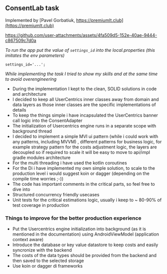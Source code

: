 ## ConsentLab task
Implemented by [Pavel Gorbatiuk, https://premiumIt.club](https://premiumIt.club)

https://github.com/user-attachments/assets/4fa509d5-152e-40ae-9444-c867509c7d0a

_To run the app put the value of `settings_id` into the local.properties (this imitates the env parameters)_
```
settings_id='...';
```
_While implementing the task I tried to show my skills and at the same time to avoid overengineering_

+ During the implementation I kept to the clean, SOLID solutions in code and architecture
+ I decided to keep all UserCentrics inner classes away from domain and data layers as those inner classes are the specific implementations of details
+ To keep the things simple i have incapsulated the UserCentrics banner call logic into the ConsentAdapter
+ The initialization of Usercentrics engine runs in a separate scope with background thread
+ I decided to implement a simple MVI ui pattern (while i could work with any patterns, including MVVM) , different patterns for business logic, for example strategy pattern for the costs adjustment logic, the layers are decoupled so if required to scale it will be easy to move to api/impl gradle modules architecture
+ For the multi threading i have used the kotlin coroutines
+ For the Di i have implemented my own simple solution, to scale to the production level i would suggest koin or dagger (depending on the compile time worries ;-))
+ The code has important comments in the critical parts, so feel free to dive into
+ Structured concurrency friendly usecases
+ Unit tests for the critical estimations logic, usually i keep to ~ 80-90% of test coverage in production

### Things to improve for the better production experience
+ Put the Usercentrics engine initialization into background (as it is mentioned in the documentation) using AndroidViewModel (application context aware)
+ Introduce the database or key value datastore to keep costs and easily syncronize with the backend
+ The costs of the data types should be provided from the backend and then saved to the selected storage
+ Use koin or dagger di frameworks